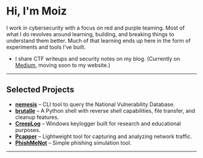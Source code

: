 # Hi, I'm Moiz

I work in cybersecurity with a focus on red and purple teaming. Most of what I do revolves around learning, building, and breaking things to understand them better. Much of that learning ends up here in the form of experiments and tools I’ve built.

- I share CTF writeups and security notes on my blog. (Currently on [Medium](https://medium.com/@rizzziom), moving soon to my website.)

---

## Selected Projects
- **[nemesis](https://github.com/RIZZZIOM/nemesis)** – CLI tool to query the National Vulnerability Database.  
- **[brutalle](https://github.com/RIZZZIOM/brutalle)** – A Python shell with reverse shell capabilities, file transfer, and cleanup features.  
- **[CreepLog](https://github.com/RIZZZIOM/creeplog)** – Windows keylogger built for research and educational purposes.  
- **[Pcapper](https://github.com/RIZZZIOM/pcapper)** – Lightweight tool for capturing and analyzing network traffic.  
- **[PhishMeNot](https://github.com/RIZZZIOM/PhishMeNot)** – Simple phishing simulation tool.  

---
